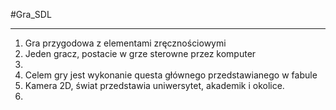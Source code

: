 #Gra_SDL

----------------


1. Gra przygodowa z elementami  zręcznościowymi
2. Jeden gracz, postacie w grze sterowne przez komputer
3. 
4. Celem gry jest wykonanie questa głównego przedstawianego w fabule
5. Kamera 2D, świat przedstawia uniwersytet, akademik  i okolice.
6. 
